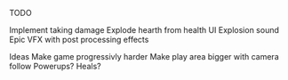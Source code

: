 TODO 

Implement taking damage
    Explode hearth from health UI
    Explosion sound
    Epic VFX with post processing effects

Ideas 
    Make game progressivly harder
    Make play area bigger with camera follow
    Powerups?
    Heals?